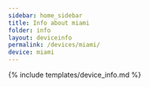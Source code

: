 ```yaml
---
sidebar: home_sidebar
title: Info about miami
folder: info
layout: deviceinfo
permalink: /devices/miami/
device: miami
---
```

{% include templates/device_info.md %}
